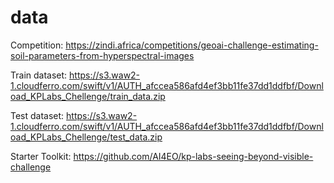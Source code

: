 # data 

Competition: https://zindi.africa/competitions/geoai-challenge-estimating-soil-parameters-from-hyperspectral-images

Train dataset: https://s3.waw2-1.cloudferro.com/swift/v1/AUTH_afccea586afd4ef3bb11fe37dd1ddfbf/Download_KPLabs_Chellenge/train_data.zip

Test dataset: https://s3.waw2-1.cloudferro.com/swift/v1/AUTH_afccea586afd4ef3bb11fe37dd1ddfbf/Download_KPLabs_Chellenge/test_data.zip

Starter Toolkit: https://github.com/AI4EO/kp-labs-seeing-beyond-visible-challenge